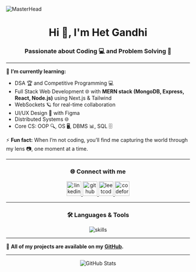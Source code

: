 ![MasterHead](https://www.careerguide.com/career/wp-content/uploads/2020/02/cs-an.gif)

<h1 align="center">Hi 👋, I'm Het Gandhi</h1>
<h3 align="center">Passionate about Coding 💻 and Problem Solving 🧩</h3>

---

🌱 **I’m currently learning:**

- DSA 🏆 and Competitive Programming 💻
- Full Stack Web Development 🌐 with **MERN stack (MongoDB, Express, React, Node.js)** using Next.js & Tailwind
- WebSockets 🪐 for real-time collaboration
- UI/UX Design 🎨 with Figma
- Distributed Systems 🌐
- Core CS: OOP 🔍, OS 🖥️, DBMS 📊, SQL 🗄️

⚡ **Fun fact:** When I’m not coding, you’ll find me capturing the world through my lens 📷, one moment at a time.

---

<h3 align="center">🌐 Connect with me</h3>

<p align="center">
  <a href="https://linkedin.com/in/het-gandhi-141462255" target="_blank">
    <img src="https://skillicons.dev/icons?i=linkedin" alt="linkedin" height="40"/>
  </a>
  <a href="https://github.com/Hetgandhi" target="_blank">
    <img src="https://skillicons.dev/icons?i=github" alt="github" height="40"/>
  </a>
  <a href="https://leetcode.com/Hetgandhi" target="_blank">
    <img src="https://upload.wikimedia.org/wikipedia/commons/1/19/LeetCode_logo_black.png" alt="leetcode" height="40"/>
  </a>
  <a href="https://codeforces.com/profile/Hetg255" target="_blank">
    <img src="https://cdn.iconscout.com/icon/free/png-256/free-code-forces-3628695-3030173.png" alt="codeforces" height="40"/>
  </a>
</p>

---

<h3 align="center">🛠️ Languages & Tools</h3>

<p align="center">
  <img src="https://skillicons.dev/icons?i=c,cpp,css,js,html,postgres,postman,mongodb,express,react,nodejs,tailwind,figma,git" alt="skills" />
</p>

---

🔗 **All of my projects are available on my [GitHub](https://github.com/Hetgandhi).**

---

<p align="center">
  <img src="https://github-readme-stats.vercel.app/api?username=Hetgandhi&show_icons=true&theme=radical" alt="GitHub Stats"/>
</p>
